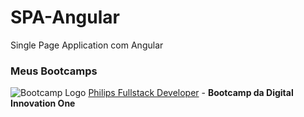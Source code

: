 # SPA-Angular
 Single Page Application com Angular

### Meus Bootcamps

![Bootcamp Logo](https://cdn3.iconfinder.com/data/icons/popular-services-brands/512/angular-js-256.png "Logo") [Philips Fullstack Developer](https://github.com/artstar10/Dio/tree/master/philips/)  - **Bootcamp da Digital Innovation One**
